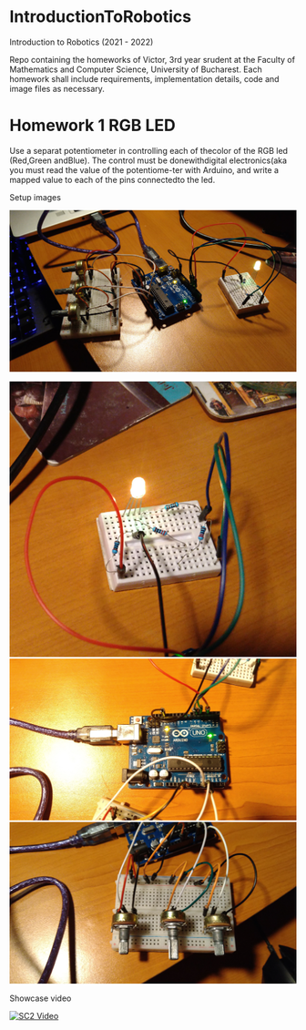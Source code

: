 # IntroductionToRobotics
Introduction to Robotics (2021 - 2022)

Repo containing the homeworks of Victor, 3rd year srudent at the Faculty of Mathematics and Computer Science, University of Bucharest.
Each homework shall include requirements, implementation details, code and image files as necessary.

# Homework 1 RGB LED
Use a separat potentiometer in controlling each of thecolor of the RGB led (Red,Green andBlue).  The control must be donewithdigital electronics(aka you must read the value of the potentiome-ter with Arduino, and write a mapped value to each of the pins connectedto the led.

Setup images

![Image of whole setup](images/DSC_0545.JPG)

![Image of small breadboard](images/DSC_0547.JPG)
![Image of arduino](images/DSC_0549.JPG)
![Image of large breadboard](images/DSC_0548.JPG)

Showcase video

[![SC2 Video](https://i.ytimg.com/vi/hXie0AKtYmM/maxresdefault.jpg)](https://youtu.be/hXie0AKtYmM)